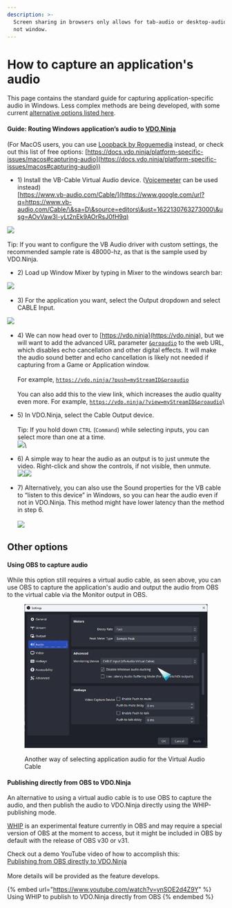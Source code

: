 ```yaml
---
description: >-
  Screen sharing in browsers only allows for tab-audio or desktop-audio capture;
  not window.
---
```


# How to capture an application's audio

This page contains the standard guide for capturing application-specific audio in Windows. Less complex methods are being developed, with some current [alternative options listed here](audio.md#other-options).

#### Guide: Routing Windows application’s audio to [VDO.Ninja](https://vdo.ninja/)

(For MacOS users, you can use [Loopback by Roguemedia](https://www.google.com/url?q=https://rogueamoeba.com/loopback/\&sa=D\&source=editors\&ust=1622130763272000\&usg=AOvVaw09b4uk6dZqBTznSzHMJcul) instead, or check out this list of free options: [https://docs.vdo.ninja/platform-specific-issues/macos#capturing-audio](https://docs.vdo.ninja/platform-specific-issues/macos#capturing-audio))

* 1\) Install the VB-Cable Virtual Audio device. ([Voicemeeter](https://vb-audio.com/Voicemeeter/) can be used instead)\
  [https://www.vb-audio.com/Cable/](https://www.google.com/url?q=https://www.vb-audio.com/Cable/\&sa=D\&source=editors\&ust=1622130763273000\&usg=AOvVaw3I-yLt2nEk9AOrRsJ0fH9q)

![](https://lh5.googleusercontent.com/BJg9POjpwA3Psi0qX\_Ruew9VU8uZkR0wdbIcTL1GLmyfXEwa5lx71k7QdYLj51h\_MRw\_WnkoKoPcd-vVuD5of98OXkmHQRexbEwZnre2hbWQtdCvEi41ne2Om5ghHy1NuVIb-Ou1)

Tip: If you want to configure the VB Audio driver with custom settings, the recommended sample rate is 48000-hz, as that is the sample used by VDO.Ninja.

* 2\) Load up Window Mixer by typing in Mixer to the windows search bar:

![](https://lh5.googleusercontent.com/1TcP9r7sYHpQKoFu72F\_RUm7\_wCYArK3LSTDar5phOvKqiMIjUbPsyKc29EEYDW0--LTXjhBdnbjjvobfAfDIe9yF1\_302ormfnAFDZM10wzqRjmcFe0YRzNiTUrusA5whvMBvLo)

* 3\) For the application you want, select the Output dropdown and select CABLE Input.

![](https://lh4.googleusercontent.com/8v-kZNpbgx\_AFbccMaznCzsiB0hJUgFjmtgzp-TR-QY6YEvUP67mo969OgeR6Ae9cgKZ\_Z\_sC8RE7Ws9DVs32fK1ql7vQLTdsGYx1CvhSREHLRUHE-tf8grWIaH4FkMCNUPhufK3)

* 4\) We can now head over to [https://vdo.ninja](https://vdo.ninja), but we will want to add the advanced URL parameter [`&proaudio`](../advanced-settings/audio-parameters/and-proaudio.md) to the web URL, which disables echo cancellation and other digital effects. It will make the audio sound better and echo cancellation is likely not needed if capturing from a Game or Application window.\
  \
  For example, [`https://vdo.ninja/?push=myStreamID&proaudio`](https://vdo.ninja/?push=myStreamID\&proaudio)\
  \
  You can also add this to the view link, which increases the audio quality even more. For example, [`https://vdo.ninja/?view=myStreamID&proaudio`](https://vdo.ninja/?view=myStreamID\&proaudio)\

* 5\) In VDO.Ninja, select the Cable Output device.\
  \
  Tip: If you hold down `CTRL` (`Command`) while selecting inputs, you can select more than one at a time. \
  ![](https://lh3.googleusercontent.com/VzGq5kxxnObkfu-jLhc1HRzXdlbscE68QDVbOHPTHYa0cDLOF5DHQF3UrqoT\_tk9GrJrBBWKmQh2buUzh8UCERiususMiH7IrI7RiAKWHNuqC33j78Sv6DJVUcvwH9HPVvAqw20N)\

* 6\) A simple way to hear the audio as an output is to just unmute the video. Right-click and show the controls, if not visible, then unmute.\
  ![](https://lh3.googleusercontent.com/Eu257zu9VlV2ueK\_IGMoQlDARqpkGxoqB8PVl\_aSobcsqk-hndfVgzLB0o3z\_F52O1CrBQuM\_CeslpIrYZBXRg9raG8WCLGi4wzfBOF6phsXRtyeTx9zlY3ABc0tYD8TcMvEYLXJ)![](https://lh4.googleusercontent.com/p\_6XTkNhfGQWi0quBnvEe5Bbsy06nT9jkCFi\_aHTCQbOi8HydOI5XQHtoxp4v0r8WhAHQ\_2c5LWYWnWx9SVtrWTNyyKrDlXElq991W8AyfeATdSZKx1BfzVE1sJ5sU0KXzy3yPlF)
* 7\) Alternatively, you can also use the Sound properties for the VB cable to “listen to this device” in Windows, so you can hear the audio even if not in VDO.Ninja. This method might have lower latency than the method in step 6.\
  \
  ![](https://lh3.googleusercontent.com/AQwJuAdfBEGqhrSOyjqYmZyoNf8HrfrRRtNK3w2HhFMWiP87NZeoFQ6rh2pznr-InI8gg1OyI3CnPnyWUbtV1tnlTfXMswIchomWpbfwyJtlkFFOt-BnS5nO8ObxwBocmU8NuqlJ)

## Other options

#### Using OBS to capture audio

While this option still requires a virtual audio cable, as seen above, you can use OBS to capture the application's audio and output the audio from OBS to the virtual cable via the Monitor output in OBS.

<figure><img src="../.gitbook/assets/image (5).png" alt=""><figcaption><p>Another way of selecting application audio for the Virtual Audio Cable</p></figcaption></figure>

#### Publishing directly from OBS to VDO.Ninja

An alternative to using a virtual audio cable is to use OBS to capture the audio, and then publish the audio to VDO.Ninja directly using the WHIP-publishing mode.

[WHIP](../advanced-settings/mixer-scene-parameters/and-whip-alpha.md) is an experimental feature currently in OBS and may require a special version of OBS at the moment to access, but it might be included in OBS by default with the release of OBS v30 or v31.

Check out a demo YouTube video of how to accomplish this:\
[Publishing from OBS directly to VDO.Ninja](https://www.youtube.com/watch?v=ynSOE2d4Z9Y)\
\
More details will be provided as the feature develops.

{% embed url="https://www.youtube.com/watch?v=ynSOE2d4Z9Y" %}
Using WHIP to publish to VDO.Ninja directly from OBS
{% endembed %}
